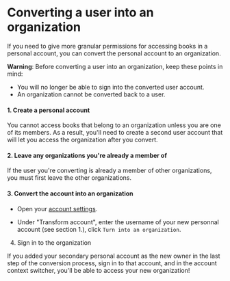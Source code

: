 # Converting a user into an organization

If you need to give more granular permissions for accessing books in a personal account, you can convert the personal account to an organization.

**Warning**: Before converting a user into an organization, keep these points in mind:

* You will no longer be able to sign into the converted user account.
* An organization cannot be converted back to a user.


#### 1. Create a personal account

You cannot access books that belong to an organization unless you are one of its members. As a result, you'll need to create a second user account that will let you access the organization after you convert.

#### 2. Leave any organizations you're already a member of

If the user you're converting is already a member of other organizations, you must first leave the other organizations.

#### 3. Convert the account into an organization

* Open your [account settings](https://www.gitbook.com/settings).

* Under "Transform account", enter the username of your new personnal account (see section 1.), click `Turn into an organization`.

4. Sign in to the organization

If you added your secondary personal account as the new owner in the last step of the conversion process, sign in to that account, and in the account context switcher, you'll be able to access your new organization!